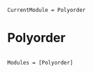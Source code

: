 ```@meta
CurrentModule = Polyorder
```

# Polyorder

```@index
```

```@autodocs
Modules = [Polyorder]
```
